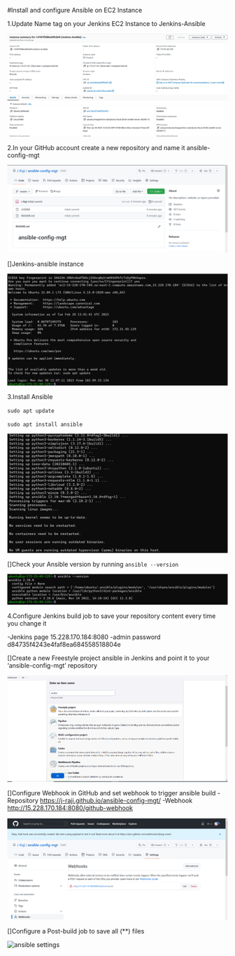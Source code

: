 #Install and configure Ansible on EC2 Instance

1.Update Name tag on your Jenkins EC2 Instance to Jenkins-Ansible

![Jenkins-Ansible Instance](./Images/jenkins-ansible.png)

2.In your GitHub account create a new repository and name it ansible-config-mgt

![ansible-config-mgt repo](./Images/repo.png)

[]Jenkins-ansible instance

![Jenkins-Ansible launched](./Images/instance.png)

3.Install Ansible

`sudo apt update`

`sudo apt install ansible`

![Install ansible done](./Images/ansible.png)


[]Check your Ansible version by running 
`ansible --version`

![check ansible version](./Images/version.png)

4.Configure Jenkins build job to save your repository content every time you change it

-Jenkins page 15.228.170.184:8080
-admin password d84735f4243e4faf8ea684558518804e

[]Create a new Freestyle project ansible in Jenkins and point it to your ‘ansible-config-mgt’ repository

![ansible freestyle project created](./Images/ansible-freestyle-project.png)

[]Configure Webhook in GitHub and set webhook to trigger ansible build
-Repository https://j-raji.github.io/ansible-config-mgt/
-Webhook http://15.228.170.184:8080/github-webhook

![webhook created](./Images/ansible-webhook.png)

[]Configure a Post-build job to save all (**) files

![ansible settings](./Images/ansible-setting.png)

